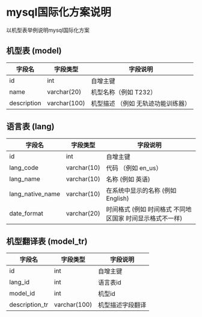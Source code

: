 # mysql国际化方案说明
以机型表举例说明mysql国际化方案

## 机型表 (model)
| 字段名 |  字段类型  | 字段说明 |
|------|------|------|
|  id  | int  |  自增主键  |
|  name | varchar(20)  | 机型名称（例如 T232） |
|  description | varchar(100) | 机型描述 （例如 无轨迹功能训练器） |

## 语言表 (lang)
| 字段名 |  字段类型  | 字段说明 |
|------|------|------|
|  id  | int  |  自增主键  |
|  lang_code  | varchar(10)  |  代码 （例如 en_us） |
|  lang_name  | varchar(10)  |  名称  (例如 英语)|
|  lang_native_name  | varchar(10)  |  在系统中显示的名称  (例如 English)|
|  date_format  | varchar(20)  |  时间格式  (例如 时间格式 不同地区国家 时间显示格式不一样)|

## 机型翻译表 (model_tr)
| 字段名 |  字段类型  | 字段说明 |
|------|------|------|
|  id  | int  |  自增主键  |
| lang_id | int  | 语言表id |
| model_id | int  | 机型id |
| description_tr | varchar(100) | 机型描述字段翻译   |

